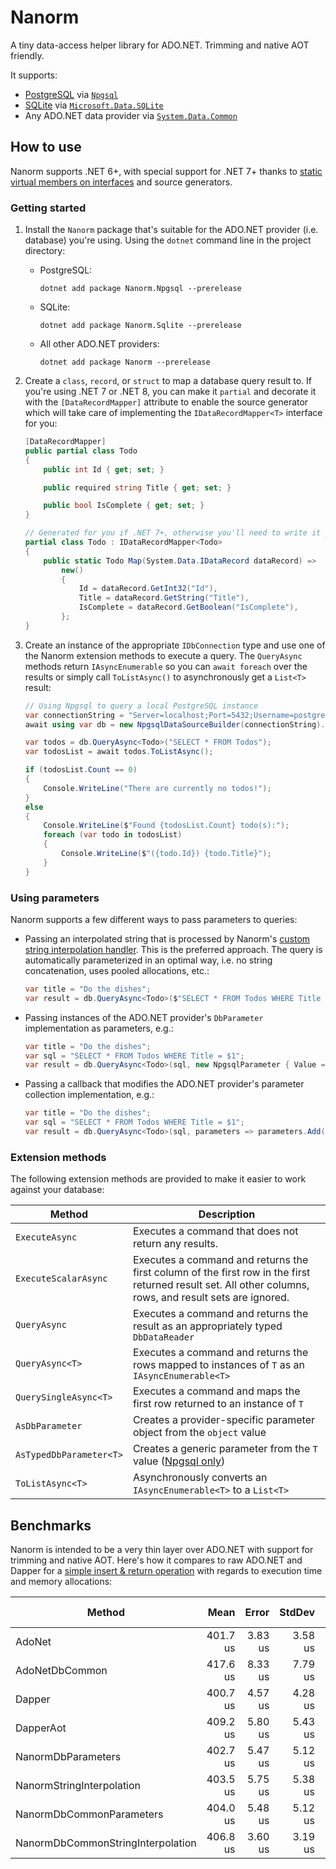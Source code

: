 # Nanorm

A tiny data-access helper library for ADO.NET. Trimming and native AOT friendly.

It supports:

- [PostgreSQL](https://www.postgresql.org/) via [`Npgsql`](https://www.npgsql.org/)
- [SQLite](https://www.sqlite.org/) via [`Microsoft.Data.SQLite`](https://learn.microsoft.com/dotnet/standard/data/sqlite/)
- Any ADO.NET data provider via [`System.Data.Common`](https://learn.microsoft.com/dotnet/api/system.data.common)

## How to use

Nanorm supports .NET 6+, with special support for .NET 7+ thanks to [static virtual members on interfaces](https://learn.microsoft.com/dotnet/csharp/whats-new/tutorials/static-virtual-interface-members) and source generators.

### Getting started

1. Install the `Nanorm` package that's suitable for the ADO.NET provider (i.e. database) you're using. Using the `dotnet` command line in the project directory:
    - PostgreSQL:

        ```shell
        dotnet add package Nanorm.Npgsql --prerelease
        ```

    - SQLite:

        ```shell
        dotnet add package Nanorm.Sqlite --prerelease
        ```

    - All other ADO.NET providers:

        ```shell
        dotnet add package Nanorm --prerelease
        ```

1. Create a `class`, `record`, or `struct` to map a database query result to. If you're using .NET 7 or .NET 8, you can make it `partial` and decorate it with the `[DataRecordMapper]` attribute to enable the source generator which will take care of implementing the `IDataRecordMapper<T>` interface for you:

    ```csharp
    [DataRecordMapper]
    public partial class Todo
    {
        public int Id { get; set; }

        public required string Title { get; set; }

        public bool IsComplete { get; set; }
    }

    // Generated for you if .NET 7+, otherwise you'll need to write it yourself
    partial class Todo : IDataRecordMapper<Todo>
    {
        public static Todo Map(System.Data.IDataRecord dataRecord) =>
            new()
            {
                Id = dataRecord.GetInt32("Id"),
                Title = dataRecord.GetString("Title"),
                IsComplete = dataRecord.GetBoolean("IsComplete"),
            };
    }
    ```

1. Create an instance of the appropriate `IDbConnection` type and use one of the Nanorm extension methods to execute a query. The `QueryAsync` methods return `IAsyncEnumerable` so you can `await foreach` over the results or simply call `ToListAsync()` to asynchronously get a `List<T>` result:

    ```csharp
    // Using Npgsql to query a local PostgreSQL instance
    var connectionString = "Server=localhost;Port=5432;Username=postgres;Database=postgres";
    await using var db = new NpgsqlDataSourceBuilder(connectionString).Build();

    var todos = db.QueryAsync<Todo>("SELECT * FROM Todos");
    var todosList = await todos.ToListAsync();

    if (todosList.Count == 0)
    {
        Console.WriteLine("There are currently no todos!");
    }
    else
    {
        Console.WriteLine($"Found {todosList.Count} todo(s):");
        foreach (var todo in todosList)
        {
            Console.WriteLine($"({todo.Id}) {todo.Title}");
        }
    }
    ```

### Using parameters

Nanorm supports a few different ways to pass parameters to queries:

- Passing an interpolated string that is processed by Nanorm's [custom string interpolation handler](https://learn.microsoft.com/dotnet/csharp/whats-new/tutorials/interpolated-string-handler). This is the preferred approach. The query is automatically parameterized in an optimal way, i.e. no string concatenation, uses pooled allocations, etc.:

    ```csharp
    var title = "Do the dishes";
    var result = db.QueryAsync<Todo>($"SELECT * FROM Todos WHERE Title = {title}")
    ```

- Passing instances of the ADO.NET provider's `DbParameter` implementation as parameters, e.g.:

    ```csharp
    var title = "Do the dishes";
    var sql = "SELECT * FROM Todos WHERE Title = $1";
    var result = db.QueryAsync<Todo>(sql, new NpgsqlParameter { Value =  title }))
    ```

- Passing a callback that modifies the ADO.NET provider's parameter collection implementation, e.g.:

    ```csharp
    var title = "Do the dishes";
    var sql = "SELECT * FROM Todos WHERE Title = $1";
    var result = db.QueryAsync<Todo>(sql, parameters => parameters.Add(title))
    ```

### Extension methods

The following extension methods are provided to make it easier to work against your database:

Method | Description
------ | -----------
`ExecuteAsync` | Executes a command that does not return any results.
`ExecuteScalarAsync` | Executes a command and returns the first column of the first row in the first returned result set. All other columns, rows, and result sets are ignored.
`QueryAsync` | Executes a command and returns the result as an appropriately typed `DbDataReader`
`QueryAsync<T>` | Executes a command and returns the rows mapped to instances of `T` as an `IAsyncEnumerable<T>`
`QuerySingleAsync<T>` | Executes a command and maps the first row returned to an instance of `T`
`AsDbParameter` | Creates a provider-specific parameter object from the `object` value
`AsTypedDbParameter<T>` | Creates a generic parameter from the `T` value ([Npgsql only](https://www.npgsql.org/doc/basic-usage.html#strongly-typed-parameters))
`ToListAsync<T>` | Asynchronously converts an `IAsyncEnumerable<T>` to a `List<T>`

## Benchmarks

Nanorm is intended to be a very thin layer over ADO.NET with support for trimming and native AOT. Here's how it compares to raw ADO.NET and Dapper for a [simple insert & return operation](./tests/Nanorm.Benchmarks/Program.cs) with regards to execution time and memory allocations:

| Method                            | Mean     | Error   | StdDev  | Ratio | RatioSD | Allocated | Alloc Ratio |
|---------------------------------- |---------:|--------:|--------:|------:|--------:|----------:|------------:|
| AdoNet                            | 401.7 us | 3.83 us | 3.58 us |  1.00 |    0.00 |   2.49 KB |        1.00 |
| AdoNetDbCommon                    | 417.6 us | 8.33 us | 7.79 us |  1.04 |    0.03 |   4.18 KB |        1.68 |
| Dapper                            | 400.7 us | 4.57 us | 4.28 us |  1.00 |    0.01 |   3.19 KB |        1.28 |
| DapperAot                         | 409.2 us | 5.80 us | 5.43 us |  1.02 |    0.01 |   3.27 KB |        1.32 |
| NanormDbParameters                | 402.7 us | 5.47 us | 5.12 us |  1.00 |    0.02 |   2.65 KB |        1.07 |
| NanormStringInterpolation         | 403.5 us | 5.75 us | 5.38 us |  1.00 |    0.02 |   2.68 KB |        1.08 |
| NanormDbCommonParameters          | 404.0 us | 5.48 us | 5.12 us |  1.01 |    0.01 |   2.86 KB |        1.15 |
| NanormDbCommonStringInterpolation | 406.8 us | 3.60 us | 3.19 us |  1.01 |    0.01 |   3.12 KB |        1.26 |
